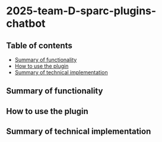 # 2025-team-D-sparc-plugins-chatbot

## Table of contents
* [Summary of functionality](#summary-of-functionality)
* [How to use the plugin](#how-to-use-the-plugin)
* [Summary of technical implementation](#summary-of-technical-implementation)


## Summary of functionality

## How to use the plugin

## Summary of technical implementation
